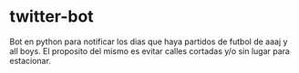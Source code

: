 # twitter-bot
Bot en python para notificar los dias que haya partidos de futbol de aaaj y all boys.
El proposito del mismo es evitar calles cortadas y/o sin lugar para estacionar.
